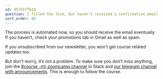 ```yaml
---
id: d57d1f7b18
question: I filled the form, but haven't received a confirmation email. Is it normal?
sort_order: 80
---
```


The process is automated now, so you should receive the email eventually. If you haven’t, check your promotions tab in Gmail as well as spam.

If you unsubscribed from our newsletter, you won't get course related updates too.

But don't worry, it’s not a problem. To make sure you don’t miss anything, join the [#course -ml-zoomcamp channel](https://app.slack.com/client/T01ATQK62F8/C0288NJ5XSA) in Slack and [our telegram channel with announcements](https://t.me/mlzoomcamp). This is enough to follow the course.

